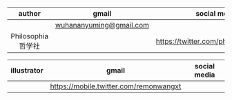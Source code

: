 |author|gmail|social media|
|:-:|:-:|:-:|
||wuhananyuming@gmail.com||
|Philosophia哲学社||https://twitter.com/philoso98472556|

|illustrator|gmail|social media|
|:-:|:-:|:-:|
||https://mobile.twitter.com/remonwangxt|
